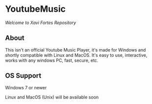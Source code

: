 # YoutubeMusic

_Welcome to Xavi Fortes Repository_


## About


This isn't an official Youtube Music Player, it's made for Windows and shortly compatible with Linux and MacOS. It's easy to use, interactive, works with any windows PC, fast, secure, etc.

## OS Support
Windows 7 or newer

Linux and MacOS (Unix) will be available soon
